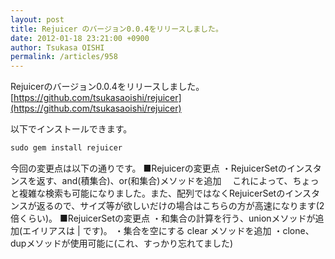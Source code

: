 ```yaml
---
layout: post
title: Rejuicer のバージョン0.0.4をリリースしました。
date: 2012-01-18 23:21:00 +0900
author: Tsukasa OISHI
permalink: /articles/958
---
```


Rejuicerのバージョン0.0.4をリリースしました。
 [https://github.com/tsukasaoishi/rejuicer](https://github.com/tsukasaoishi/rejuicer)

以下でインストールできます。

```ruby
sudo gem install rejuicer
```

今回の変更点は以下の通りです。
■Rejuicerの変更点
・RejuicerSetのインスタンスを返す、and(積集合)、or(和集合)メソッドを追加
　これによって、ちょっと複雑な検索も可能になりました。また、配列ではなくRejuicerSetのインスタンスが返るので、サイズ等が欲しいだけの場合はこちらの方が高速になります(2倍くらい)。
■RejuicerSetの変更点
・和集合の計算を行う、unionメソッドが追加(エイリアスは | です)。
・集合を空にする clear メソッドを追加
・clone、dupメソッドが使用可能に(これ、すっかり忘れてました)

